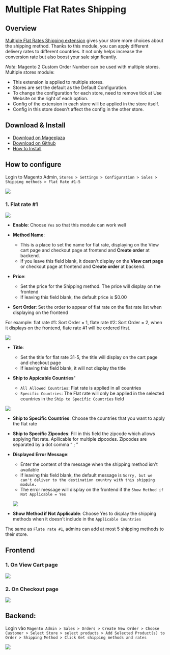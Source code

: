 # Multiple Flat Rates Shipping

## Overview

[Multiple Flat Rates Shipping extension](https://www.mageplaza.com/magento-2-multi-flat-rates/) gives your store more choices about the shipping method. Thanks to this module, you can apply different delivery rates to different countries. It not only helps increase the conversion rate but also boost your sale significantly.

*Note*: Magento 2 Custom Order Number can be used with multiple stores. Multiple stores module:
- This extension is applied to multiple stores.
- Stores are set the default as the Default Configuration.
- To change the configuration for each store, need to remove tick at Use Website on the right of each option.
- Config of the extension in each store will be applied in the store itself.
- Config in this store doesn't affect the config in the other store.


## Download & Install
- [Download on Mageplaza](https://www.mageplaza.com/magento-2-multi-flat-rates/)
- [Download on Github](https://github.com/mageplaza/magento-2-multi-flat-rates)
- [How to Install](https://www.mageplaza.com/install-magento-2-extension/)

## How to configure

Login to Magento Admin, `Stores > Settings > Configuration > Sales > Shipping methods > Flat Rate #1-5`

![](https://i.imgur.com/PfnXF0x.png)

### 1. Flat rate #1

![](https://i.imgur.com/5u0wmEI.png)

- **Enable**: Choose `Yes` so that this module can work well
- **Method Name**:
  - This is a place to set the name for flat rate, displaying on the View cart page and checkout page at frontend and **Create order** at backend.
  - If you leave this field blank, it doesn't display on the **View cart page** or checkout page at frontend and **Create order** at backend.
  
- **Price**:
  - Set the price for the Shipping method. The price will display on the frontend
  - If leaving this field blank, the default price is $0.00
  
- **Sort Order**: Set the order to appear of flat rate on the flat rate list when displaying on the frontend

For example: flat rate #1: Sort Order = 1, flate rate #2: Sort Order = 2, when it displays on the frontend, flate rate #1 will be ordered first.

![](https://i.imgur.com/lGnot2i.png)

- **Title**:
  - Set the title for flat rate 31-5, the title will display on the cart page and checkout page
  - If leaving this field blank, it will not display the title
  
- **Ship to Appicable Countries**"
  - `All Allowed Countries`: Flat rate is applied in all countries
  - `Specific Countries`: The Flat rate will only be applied in the selected countries in the `Ship to Specific Countries` field
  
![](https://i.imgur.com/JueCVl5.png)

- **Ship to Specific Countries**: Choose the countries that you want to apply the flat rate
- **Ship to Specific Zipcodes**: Fill in this field the zipcode which allows applying flat rate. Apllicable for multiple zipcodes. Zipcodes are separated by a dot comma “ ; ”

- **Displayed Error Message**:
  - Enter the content of the message when the shipping method isn't available
  - If leaving this field blank, the default message is `Sorry, but we can't deliver to the destination country with this shipping module.`
  - The error message will display on the frontend if the `Show Method if Not Applicable = Yes`
  
  ![](https://i.imgur.com/hdDFdQw.png)
  
- **Show Method if Not Applicable**: Choose Yes to display the shipping methods when it doesn't include in the `Applicable Countries`

The same as `Flate rate #1`, admins can add at most 5 shipping methods to their store.

## Frontend

### 1. On View Cart page

![](https://i.imgur.com/SHkEW5O.png)

### 2. On Checkout page

![](https://i.imgur.com/TQNvOAB.png)

## Backend: 

Login vào `Magento Admin > Sales > Orders > Create New Order > Choose Customer > Select Store > select products > Add Selected Product(s) to Order > Shipping Method > Click Get shipping methods and rates`

![](https://i.imgur.com/4Ok9awe.png)

